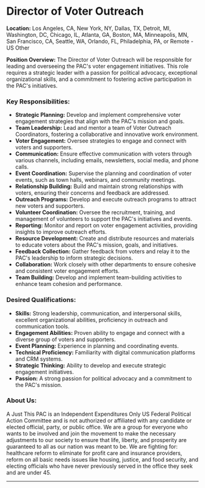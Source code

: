 # **Director of Voter Outreach**

**Location:** Los Angeles, CA, New York, NY, Dallas, TX, Detroit, MI, Washington, DC, Chicago, IL, Atlanta, GA, Boston, MA, Minneapolis, MN, San Francisco, CA, Seattle, WA, Orlando, FL, Philadelphia, PA, or Remote - US Other

**Position Overview:**
The Director of Voter Outreach will be responsible for leading and overseeing the PAC's voter engagement initiatives. This role requires a strategic leader with a passion for political advocacy, exceptional organizational skills, and a commitment to fostering active participation in the PAC's initiatives.

### Key Responsibilities:
- **Strategic Planning:** Develop and implement comprehensive voter engagement strategies that align with the PAC's mission and goals.
- **Team Leadership:** Lead and mentor a team of Voter Outreach Coordinators, fostering a collaborative and innovative work environment.
- **Voter Engagement:** Oversee strategies to engage and connect with voters and supporters.
- **Communication:** Ensure effective communication with voters through various channels, including emails, newsletters, social media, and phone calls.
- **Event Coordination:** Supervise the planning and coordination of voter events, such as town halls, webinars, and community meetings.
- **Relationship Building:** Build and maintain strong relationships with voters, ensuring their concerns and feedback are addressed.
- **Outreach Programs:** Develop and execute outreach programs to attract new voters and supporters.
- **Volunteer Coordination:** Oversee the recruitment, training, and management of volunteers to support the PAC's initiatives and events.
- **Reporting:** Monitor and report on voter engagement activities, providing insights to improve outreach efforts.
- **Resource Development:** Create and distribute resources and materials to educate voters about the PAC's mission, goals, and initiatives.
- **Feedback Collection:** Gather feedback from voters and relay it to the PAC's leadership to inform strategic decisions.
- **Collaboration:** Work closely with other departments to ensure cohesive and consistent voter engagement efforts.
- **Team Building:** Develop and implement team-building activities to enhance team cohesion and performance.

### Desired Qualifications:
- **Skills:** Strong leadership, communication, and interpersonal skills, excellent organizational abilities, proficiency in outreach and communication tools.
- **Engagement Abilities:** Proven ability to engage and connect with a diverse group of voters and supporters.
- **Event Planning:** Experience in planning and coordinating events.
- **Technical Proficiency:** Familiarity with digital communication platforms and CRM systems.
- **Strategic Thinking:** Ability to develop and execute strategic engagement initiatives.
- **Passion:** A strong passion for political advocacy and a commitment to the PAC's mission.

### About Us:
A Just This PAC is an Independent Expenditures Only US Federal Political Action Committee and is not authorized or affiliated with any candidate or elected official, party, or public office. We are a group for everyone who wants to be involved and join the movement to make the necessary adjustments to our society to ensure that life, liberty, and prosperity are guaranteed to all as our nation was meant to be. We are fighting for: healthcare reform to eliminate for profit care and insurance providers, reform on all basic needs issues like housing, justice, and food security, and electing officials who have never previously served in the office they seek and are under 45.

---